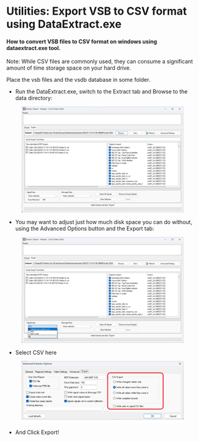 # Utilities: Export VSB to CSV format using DataExtract.exe

#### How to convert VSB files to CSV format on windows using dataextract.exe tool.

Note: While CSV files are commonly used, they can consume a significant amount of time storage space on your hard drive.&#x20;

Place the vsb files and the vsdb database in some folder.

* Run the DataExtract.exe, switch to the Extract tab and Browse to the data directory:

<figure><img src="../../../.gitbook/assets/image1 (1).png" alt=""><figcaption></figcaption></figure>

* You may want to adjust just how much disk space you can do without, using the Advanced Options button and the Export tab:

<figure><img src="../../../.gitbook/assets/image2 (1).png" alt=""><figcaption></figcaption></figure>

* Select CSV here

<figure><img src="../../../.gitbook/assets/image3.png" alt=""><figcaption></figcaption></figure>

* And Click Export!
